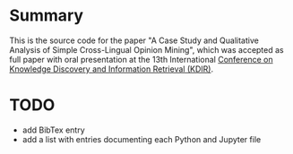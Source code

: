 # Summary

This is the source code for the paper "A Case Study and Qualitative Analysis of Simple Cross-Lingual Opinion Mining", which was accepted as full paper with oral presentation at the 13th International [Conference on Knowledge Discovery and Information Retrieval (KDIR)](http://www.kdir.ic3k.org/).

# TODO

- add BibTex entry
- add a list with entries documenting each Python and Jupyter file
